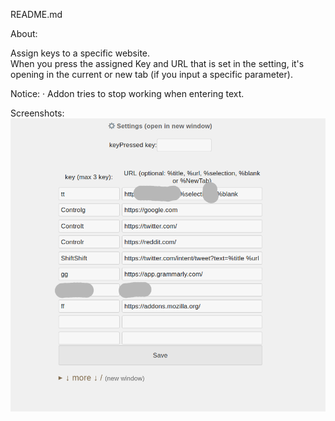 README.md  

About:  

Assign keys to a specific website.  
When you press the assigned Key and URL that is set in the setting, it's opening in the current or new tab (if you input a specific parameter).

Notice:
· Addon tries to stop working when entering text.  

Screenshots:  
![screenshot](screenshot.png)







